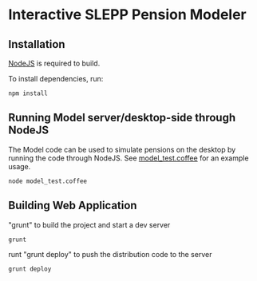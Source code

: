 # Interactive SLEPP Pension Modeler


## Installation

[NodeJS](http://nodejs.org/) is required to build.

To install dependencies, run:

```
npm install
```

## Running Model server/desktop-side through NodeJS

The Model code can be used to simulate pensions on the desktop by running the code through NodeJS. See [model_test.coffee](https://github.com/UI-Research/pension-modeler/blob/master/test/model_test.coffee) for an example usage.

```
node model_test.coffee
```

## Building Web Application


"grunt" to build the project and start a dev server

```
grunt
```

runt "grunt deploy" to push the distribution code to the server

```
grunt deploy
```
